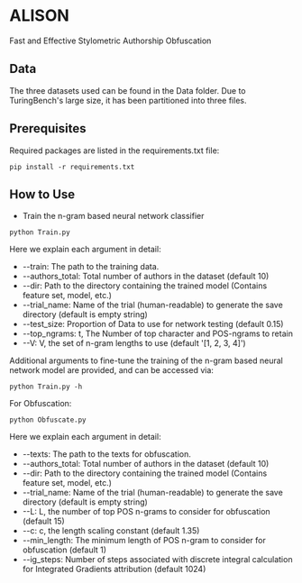 # ALISON
Fast and Effective Stylometric Authorship Obfuscation

## Data
The three datasets used can be found in the Data folder. Due to TuringBench's large size, it has been partitioned into three files.

## Prerequisites
Required packages are listed in the requirements.txt file:
```
pip install -r requirements.txt
```

## How to Use

* Train the n-gram based neural network classifier

```
python Train.py
```
Here we explain each argument in detail:

  * --train: The path to the training data.
  * --authors_total: Total number of authors in the dataset (default 10)
  * --dir: Path to the directory containing the trained model (Contains feature set, model, etc.)
  * --trial_name: Name of the trial (human-readable) to generate the save directory (default is empty string)
  * --test_size: Proportion of Data to use for network testing (default 0.15)
  * --top_ngrams: t, The Number of top character and POS-ngrams to retain
  * --V: V, the set of n-gram lengths to use (default '[1, 2, 3, 4]')

Additional arguments to fine-tune the training of the n-gram based neural network model are provided, and can be accessed via:
 ```
python Train.py -h
```


For Obfuscation:

```
python Obfuscate.py
```

Here we explain each argument in detail:

  * --texts: The path to the texts for obfuscation.
  * --authors_total: Total number of authors in the dataset (default 10)
  * --dir: Path to the directory containing the trained model (Contains feature set, model, etc.)
  * --trial_name: Name of the trial (human-readable) to generate the save directory (default is empty string)
  * --L: L, the number of top POS n-grams to consider for obfuscation (default 15)
  * --c: c, the length scaling constant (default 1.35)
  * --min_length: The minimum length of POS n-gram to consider for obfuscation (default 1)
  * --ig_steps: Number of steps associated with discrete integral calculation for Integrated Gradients attribution (default 1024)
